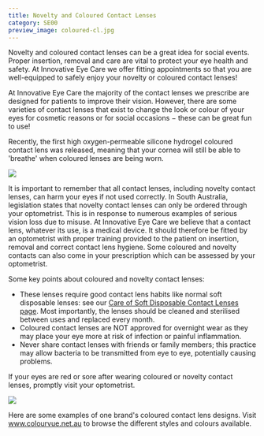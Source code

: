```yaml
---
title: Novelty and Coloured Contact Lenses
category: SE00
preview_image: coloured-cl.jpg
---
```


<div class="employee-heading">
<p>Novelty and coloured contact lenses can be a great idea for social events. Proper insertion, removal and care are vital to protect your eye health and safety. At Innovative Eye Care we offer fitting appointments so that you are well-equipped to safely enjoy your novelty or coloured contact lenses!</p>
</div>

At Innovative Eye Care the majority of the contact lenses we prescribe are designed for patients to improve their vision. However, there are some varieties of contact lenses that exist to change the look or colour of your eyes for cosmetic reasons or for social occasions − these can be great fun to use! 

Recently, the first high oxygen-permeable silicone hydrogel coloured contact lens was released, meaning that your cornea will still be able to 'breathe' when coloured lenses are being worn.

![](/uploads/140ded2102f6e797d73174e2afdb0b38d5ccdcf9_airoptixcolors-gray.jpg)

It is important to remember that all contact lenses, including novelty contact lenses, can harm your eyes if not used correctly. In South Australia, legislation states that novelty contact lenses can only be ordered through your optometrist. This is in response to numerous examples of serious vision loss due to misuse. At Innovative Eye Care we believe that a contact lens, whatever its use, is a medical device. It should therefore be fitted by an optometrist with proper training provided to the patient on insertion, removal and correct contact lens hygiene. Some coloured and novelty contacts can also come in your prescription which can be assessed by your optometrist. 

Some key points about coloured and novelty contact lenses:

  * These lenses require good contact lens habits like normal soft disposable lenses: see our [Care of Soft Disposable Contact Lenses page](/patient-resources/care-of-soft-disposable-contact-lenses). Most importantly, the lenses should be cleaned and sterilised between uses and replaced every month.
  * Coloured contact lenses are NOT approved for overnight wear as they may place your eye more at risk of infection or painful inflammation.
  * Never share contact lenses with friends or family members; this practice may allow bacteria to be transmitted from eye to eye, potentially causing problems.



If your eyes are red or sore after wearing coloured or novelty contact lenses, promptly visit your optometrist. 

![](/uploads/e1814247518cafe932e7996efd3ea58c5ee1e6c1_stars--jewels.jpg)

Here are some examples of one brand's coloured contact lens designs. Visit www.colourvue.net.au to browse the different styles and colours available.
